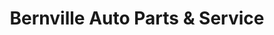 ---
title: "Bernville Auto Parts & Service"
url: /bernville/bernville-auto-parts-and-service/
shop: car parts
---